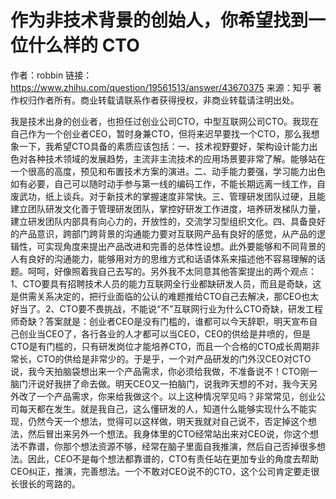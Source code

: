 # 作为非技术背景的创始人，你希望找到一位什么样的 CTO

作者：robbin
链接：https://www.zhihu.com/question/19561513/answer/43670375
来源：知乎
著作权归作者所有。商业转载请联系作者获得授权，非商业转载请注明出处。

我是技术出身的创业者，也担任过创业公司CTO，中型互联网公司CTO。我现在自己作为一个创业者CEO，暂时身兼CTO，但将来迟早要找一个CTO，那么我想象一下，我希望CTO具备的素质应该包括：一、技术视野要好，架构设计能力出色对各种技术领域的发展趋势，主流非主流技术的应用场景要非常了解。能够站在一个很高的高度，预见和布置技术方案的演进。二、动手能力要强，学习能力出色如有必要，自己可以随时动手参与第一线的编码工作，不能长期远离一线工作，自废武功，纸上谈兵。对于新技术的掌握速度非常快。三、管理研发团队过硬，且能建立团队研发文化善于管理研发团队，掌控好研发工作进度，培养研发梯队力量，建立研发团队内部具有向心力的，开放性的，交流学习型组织文化。四、具备良好的产品意识，跨部门跨背景的沟通能力要对互联网产品有良好的感觉，从产品的逻辑性，可实现角度来提出产品改进和完善的总体性设想。此外要能够和不同背景的人有良好的沟通能力，能够用对方的思维方式和话语体系来描述他不容易理解的话题。呵呵，好像照着我自己去写的。另外我不太同意其他答案提出的两个观点：1、CTO要具有招聘技术人员的能力互联网全行业都缺研发人员，而且是奇缺，这是供需关系决定的，把行业面临的公认的难题推给CTO自己去解决，那CEO也太好当了。2、CTO要不畏挑战，不能说“不”互联网行业为什么CTO奇缺，研发工程师奇缺？答案就是：创业者CEO是没有门槛的，谁都可以今天辞职，明天宣布自己创业当CEO了，各行各业的人才都可以当CEO，CEO的供给是井喷的，但是CTO是有门槛的，只有研发岗位才能培养CTO，而且一个合格的CTO成长周期非常长，CTO的供给是非常少的。于是乎，一个对产品研发的门外汉CEO对CTO说，我今天拍脑袋想出来一个产品需求，你必须给我做，不准备说不！CTO刚一脑门汗说好我拼了命去做。明天CEO又一拍脑门，说我昨天想的不对，我今天另外改了一个产品需求，你来给我做这个。以上这种情况罕见吗？非常常见，创业公司每天都在发生。就是我自己，这么懂研发的人，知道什么能够实现什么不能实现，仍然今天一个想法，觉得可以这样做，明天我就对自己说不，否定掉这个想法，然后冒出来另外一个想法。我身体里的CTO经常站出来对CEO说，你这个想法不靠谱，你那个想法资源不够，经常在脑子里面自我推演，然后自己否掉很多想法。因此，CEO不是每个想法都靠谱的，CTO有责任站在更加专业的角度去帮助CEO纠正，推演，完善想法。一个不敢对CEO说不的CTO，这个公司肯定要走很长很长的弯路的。